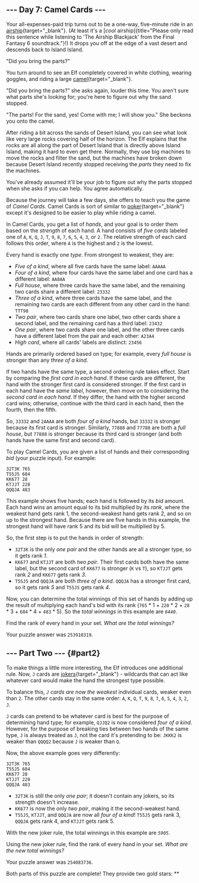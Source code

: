 ## \-\-- Day 7: Camel Cards \-\--

Your all-expenses-paid trip turns out to be a one-way, five-minute ride
in an [airship](https://en.wikipedia.org/wiki/Airship){target="_blank"}.
(At least it\'s a [*cool*
airship]{title="Please only read this sentence while listening to 'The Airship Blackjack' from the Final Fantasy 6 soundtrack."}!)
It drops you off at the edge of a vast desert and descends back to
Island Island.

\"Did you bring the parts?\"

You turn around to see an Elf completely covered in white clothing,
wearing goggles, and riding a large
[camel](https://en.wikipedia.org/wiki/Dromedary){target="_blank"}.

\"Did you bring the parts?\" she asks again, louder this time. You
aren\'t sure what parts she\'s looking for; you\'re here to figure out
why the sand stopped.

\"The parts! For the sand, yes! Come with me; I will show you.\" She
beckons you onto the camel.

After riding a bit across the sands of Desert Island, you can see what
look like very large rocks covering half of the horizon. The Elf
explains that the rocks are all along the part of Desert Island that is
directly above Island Island, making it hard to even get there.
Normally, they use big machines to move the rocks and filter the sand,
but the machines have broken down because Desert Island recently stopped
receiving the *parts* they need to fix the machines.

You\'ve already assumed it\'ll be your job to figure out why the parts
stopped when she asks if you can help. You agree automatically.

Because the journey will take a few days, she offers to teach you the
game of *Camel Cards*. Camel Cards is sort of similar to
[poker](https://en.wikipedia.org/wiki/List_of_poker_hands){target="_blank"}
except it\'s designed to be easier to play while riding a camel.

In Camel Cards, you get a list of *hands*, and your goal is to order
them based on the *strength* of each hand. A hand consists of *five
cards* labeled one of `A`, `K`, `Q`, `J`, `T`, `9`, `8`, `7`, `6`, `5`,
`4`, `3`, or `2`. The relative strength of each card follows this order,
where `A` is the highest and `2` is the lowest.

Every hand is exactly one *type*. From strongest to weakest, they are:

-   *Five of a kind*, where all five cards have the same label: `AAAAA`
-   *Four of a kind*, where four cards have the same label and one card
    has a different label: `AA8AA`
-   *Full house*, where three cards have the same label, and the
    remaining two cards share a different label: `23332`
-   *Three of a kind*, where three cards have the same label, and the
    remaining two cards are each different from any other card in the
    hand: `TTT98`
-   *Two pair*, where two cards share one label, two other cards share a
    second label, and the remaining card has a third label: `23432`
-   *One pair*, where two cards share one label, and the other three
    cards have a different label from the pair and each other: `A23A4`
-   *High card*, where all cards\' labels are distinct: `23456`

Hands are primarily ordered based on type; for example, every *full
house* is stronger than any *three of a kind*.

If two hands have the same type, a second ordering rule takes effect.
Start by comparing the *first card in each hand*. If these cards are
different, the hand with the stronger first card is considered stronger.
If the first card in each hand have the *same label*, however, then move
on to considering the *second card in each hand*. If they differ, the
hand with the higher second card wins; otherwise, continue with the
third card in each hand, then the fourth, then the fifth.

So, `33332` and `2AAAA` are both *four of a kind* hands, but `33332` is
stronger because its first card is stronger. Similarly, `77888` and
`77788` are both a *full house*, but `77888` is stronger because its
third card is stronger (and both hands have the same first and second
card).

To play Camel Cards, you are given a list of hands and their
corresponding *bid* (your puzzle input). For example:

    32T3K 765
    T55J5 684
    KK677 28
    KTJJT 220
    QQQJA 483

This example shows five hands; each hand is followed by its *bid*
amount. Each hand wins an amount equal to its bid multiplied by its
*rank*, where the weakest hand gets rank 1, the second-weakest hand gets
rank 2, and so on up to the strongest hand. Because there are five hands
in this example, the strongest hand will have rank 5 and its bid will be
multiplied by 5.

So, the first step is to put the hands in order of strength:

-   `32T3K` is the only *one pair* and the other hands are all a
    stronger type, so it gets rank *1*.
-   `KK677` and `KTJJT` are both *two pair*. Their first cards both have
    the same label, but the second card of `KK677` is stronger (`K` vs
    `T`), so `KTJJT` gets rank *2* and `KK677` gets rank *3*.
-   `T55J5` and `QQQJA` are both *three of a kind*. `QQQJA` has a
    stronger first card, so it gets rank *5* and `T55J5` gets rank *4*.

Now, you can determine the total winnings of this set of hands by adding
up the result of multiplying each hand\'s bid with its rank (`765` \*
1 + `220` \* 2 + `28` \* 3 + `684` \* 4 + `483` \* 5). So the *total
winnings* in this example are *`6440`*.

Find the rank of every hand in your set. *What are the total winnings?*

Your puzzle answer was `253910319`.

## \-\-- Part Two \-\-- {#part2}

To make things a little more interesting, the Elf introduces one
additional rule. Now, `J` cards are
[jokers](https://en.wikipedia.org/wiki/Joker_(playing_card)){target="_blank"} -
wildcards that can act like whatever card would make the hand the
strongest type possible.

To balance this, *`J` cards are now the weakest* individual cards,
weaker even than `2`. The other cards stay in the same order: `A`, `K`,
`Q`, `T`, `9`, `8`, `7`, `6`, `5`, `4`, `3`, `2`, `J`.

`J` cards can pretend to be whatever card is best for the purpose of
determining hand type; for example, `QJJQ2` is now considered *four of a
kind*. However, for the purpose of breaking ties between two hands of
the same type, `J` is always treated as `J`, not the card it\'s
pretending to be: `JKKK2` is weaker than `QQQQ2` because `J` is weaker
than `Q`.

Now, the above example goes very differently:

    32T3K 765
    T55J5 684
    KK677 28
    KTJJT 220
    QQQJA 483

-   `32T3K` is still the only *one pair*; it doesn\'t contain any
    jokers, so its strength doesn\'t increase.
-   `KK677` is now the only *two pair*, making it the second-weakest
    hand.
-   `T55J5`, `KTJJT`, and `QQQJA` are now all *four of a kind*! `T55J5`
    gets rank 3, `QQQJA` gets rank 4, and `KTJJT` gets rank 5.

With the new joker rule, the total winnings in this example are
*`5905`*.

Using the new joker rule, find the rank of every hand in your set. *What
are the new total winnings?*

Your puzzle answer was `254083736`.

Both parts of this puzzle are complete! They provide two gold stars:
\*\*
